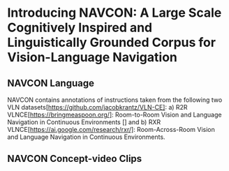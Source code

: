 # Introducing NAVCON: A Large Scale Cognitively Inspired and Linguistically Grounded Corpus for Vision-Language Navigation

## NAVCON Language 
NAVCON contains annotations of instructions taken from the following two VLN datasets[https://github.com/jacobkrantz/VLN-CE]: a) R2R VLNCE[https://bringmeaspoon.org/]: Room-to-Room Vision and Language Navigation in Continuous Environments [] and b) RXR VLNCE[https://ai.google.com/research/rxr/]: Room-Across-Room Vision and Language Navigation in Continuous Environments.

## NAVCON Concept-video Clips
